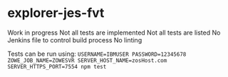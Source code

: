 # explorer-jes-fvt

Work in progress
    Not all tests are implemented
    Not all tests are listed
    No Jenkins file to control build process
    No linting

Tests can be run using:
`USERNAME=IBMUSER PASSWORD=12345678 ZOWE_JOB_NAME=ZOWESVR SERVER_HOST_NAME=zosHost.com SERVER_HTTPS_PORT=7554 npm test`